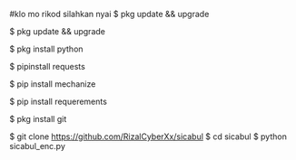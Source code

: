 #klo mo rikod silahkan nyai
$ pkg update && upgrade

$ pkg update && upgrade

$ pkg install python

$ pipinstall requests

$ pip install mechanize

$ pip install requerements

$ pkg install git

$ git clone https://github.com/RizalCyberXx/sicabul
$ cd sicabul
$ python sicabul_enc.py

